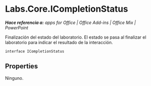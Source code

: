 
# Labs.Core.ICompletionStatus

 _**Hace referencia a:** apps for Office | Office Add-ins | Office Mix | PowerPoint_

Finalización del estado del laboratorio. El estado se pasa al finalizar el laboratorio para indicar el resultado de la interacción.

```
interface ICompletionStatus
```


## Properties

Ninguno.

